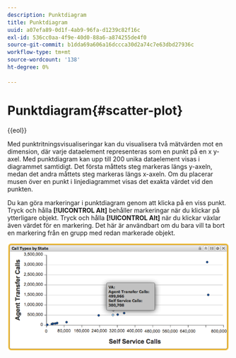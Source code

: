 ```yaml
---
description: Punktdiagram
title: Punktdiagram
uuid: a07efa89-0d1f-4ab9-96fa-d1239c82f16c
exl-id: 536cc0aa-4f9e-40d0-88a6-a874255de4f0
source-git-commit: b1dda69a606a16dccca30d2a74c7e63dbd27936c
workflow-type: tm+mt
source-wordcount: '138'
ht-degree: 0%

---
```


# Punktdiagram{#scatter-plot}

{{eol}}

Med punktritningsvisualiseringar kan du visualisera två mätvärden mot en dimension, där varje dataelement representeras som en punkt på en x y-axel. Med punktdiagram kan upp till 200 unika dataelement visas i diagrammet samtidigt. Det första måttets steg markeras längs y-axeln, medan det andra måttets steg markeras längs x-axeln. Om du placerar musen över en punkt i linjediagrammet visas det exakta värdet vid den punkten.

Du kan göra markeringar i punktdiagram genom att klicka på en viss punkt. Tryck och hålla **[!UICONTROL Alt]** behåller markeringar när du klickar på ytterligare objekt. Tryck och hålla **[!UICONTROL Alt]** när du klickar växlar även värdet för en markering. Det här är användbart om du bara vill ta bort en markering från en grupp med redan markerade objekt.

![](assets/scatter_plot.png)
